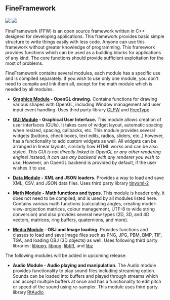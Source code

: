 FineFramework
-------------

<div>
	<img src="https://ci.appveyor.com/api/projects/status/4kdgp457xvcklvt2?svg=true">
	<img src="https://travis-ci.org/matusnovak/fineframework.svg?branch=master">
</div>

FineFramework (FFW) is an open source framework written in C++ designed for developing applications. This framework provides basic simple structure to write things easily with less code. Anyone can use this framework without greater knowledge of programming. This framework provides functions which can be used as a building blocks for applications of any kind. The core functions should provide sufficient exploitation for the most of problems.

FineFramework contains several modules, each module has a specific use and is compiled separately. If you wish to use only one module, you don't need to compile and link them all, except for the math module which is needed by all modules.

* **[Graphics Module](group__graphics.html) - OpenGL drawing.**
Contains functions for drawing various shapes with OpenGL, including Window management and user input event handling. Uses third party library [GLFW](http://www.glfw.org/) and [FreeType](https://www.freetype.org/)

* **[GUI Module](group__gui.html) - Graphical User Interface.**
This module allows creation of user interfaces (GUIs). It takes care of widget layout, automatic spacing when resized, spacing, callbacks, etc. This module provides several widgets (buttons, check boxes, text edits, radios, sliders, etc..) however, has a functionality to add custom widgets as well. All widgets can be arranged in linear layouts, similarly how HTML works and can be also styled. *This GUI is not directly linked to OpenGL or any other rendering engine! Instead, it can use any backend with any renderer you wish to use.* However, an OpenGL backend is provided by default, if the user wishes it to use.

* **[Data Module](group__data.html) - XML and JSON loaders.**
Provides a way to load and save XML, CSV, and JSON data files. Uses third party library [tinyxml-2](https://github.com/leethomason/tinyxml2)

* **[Math Module](group__math.html) - Math functions and types.**
This module is header only, it does not need to be compiled, and is used by all modules listed here. Contains various math functions (calculating angles, creating model-view-projection matrices, colour management, UTF-8 to wide string conversion) and also provides several new types (2D, 3D, and 4D vectors, matrices, ring buffers, quaternions, and more).

* **[Media Module](group__media.html) - OBJ and Image loading.**
Provides functions and classes to load and save image files such as PNG, JPG, PBM, BMP, TIF, TGA, and loading OBJ (3D objects) as well. Uses following third party libraries: [libjpeg](http://www.ijg.org/), [libpng](http://www.libpng.org/pub/png/libpng.html), [libtiff](http://www.libtiff.org/), and [libz](http://www.zlib.net/)

The following modules will be added in upcoming release:

* **Audio Module - Audio playing and manipulation.**
The Audio module provides functionality to play sound files including streaming option. Sounds can be loaded into buffers and played through streams which can accept multiple buffers at once and has a functionality to edit pitch or speed of the sound using re-sampler. This module uses third party library [RtAudio](https://www.music.mcgill.ca/~gary/rtaudio/)

